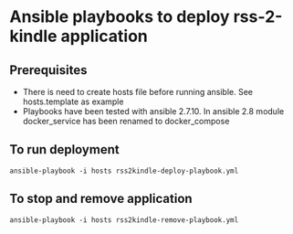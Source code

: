 Ansible playbooks to deploy rss-2-kindle application
====================================================

## Prerequisites

* There is need to create hosts file before running ansible. See hosts.template as example
* Playbooks have been tested with ansible 2.7.10. In ansible 2.8 module docker_service has been renamed to docker_compose  

## To run deployment

    ansible-playbook -i hosts rss2kindle-deploy-playbook.yml
    
## To stop and remove application    

    ansible-playbook -i hosts rss2kindle-remove-playbook.yml
